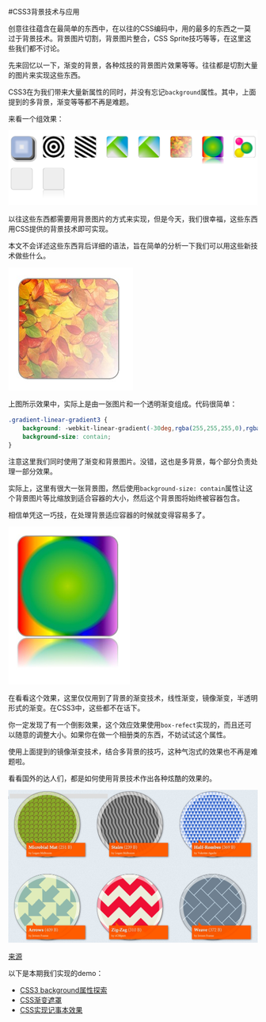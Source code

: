 #CSS3背景技术与应用

创意往往蕴含在最简单的东西中，在以往的CSS编码中，用的最多的东西之一莫过于背景技术。背景图片切割，背景图片整合，CSS Sprite技巧等等，在这里这些我们都不讨论。

先来回忆以一下，渐变的背景，各种炫技的背景图片效果等等。往往都是切割大量的图片来实现这些东西。

CSS3在为我们带来大量新属性的同时，并没有忘记`background`属性。其中，上面提到的多背景，渐变等等都不再是难题。

来看一个组效果：

![background demo](src/background-demo.png)

以往这些东西都需要用背景图片的方式来实现，但是今天，我们很幸福，这些东西用CSS提供的背景技术即可实现。

本文不会详述这些东西背后详细的语法，旨在简单的分析一下我们可以用这些新技术做些什么。

![background demo](src/background-6.png)

上图所示效果中，实际上是由一张图片和一个透明渐变组成。代码很简单：

```css
.gradient-linear-gradient3 {
	background: -webkit-linear-gradient(-30deg,rgba(255,255,255,0),rgba(255,255,255,1)),url(leaves.jpg) no-repeat 0 0;
	background-size: contain;
}
```

注意这里我们同时使用了渐变和背景图片。没错，这也是多背景，每个部分负责处理一部分效果。

实际上，这里有很大一张背景图，然后使用`background-size: contain`属性让这个背景图片等比缩放到适合容器的大小，然后这个背景图将始终被容器包含。

相信单凭这一巧技，在处理背景适应容器的时候就变得容易多了。

![backgrounf demo](src/background-7.png)

在看看这个效果，这里仅仅用到了背景的渐变技术，线性渐变，镜像渐变，半透明形式的渐变。在CSS3中，这些都不在话下。

你一定发现了有一个倒影效果，这个效应效果使用`box-refect`实现的，而且还可以随意的调整大小。如果你在做一个相册类的东西，不妨试试这个属性。

使用上面提到的镜像渐变技术，结合多背景的技巧，这种气泡式的效果也不再是难题啦。

看看国外的达人们，都是如何使用背景技术作出各种炫酷的效果的。

![backgrounds](src/backgrounds.png)

[来源](http://lea.verou.me/css3patterns/)

以下是本期我们实现的demo：

- [CSS3 background属性探索](http://pigrun.github.io/1st_run/demos/pping/demo/demo.html)
- [CSS渐变遮罩](http://pigrun.github.io/1st_run/demos/pping/gradient/gradient-pointer.html)
- [CSS实现记事本效果](http://pigrun.github.io/1st_run/demos/pfhe/notes.html)
